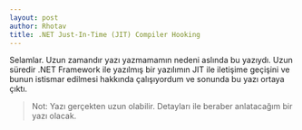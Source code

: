 ```yaml
---
layout: post
author: Rhotav
title: .NET Just-In-Time (JIT) Compiler Hooking
---
```


Selamlar. Uzun zamandır yazı yazmamamın nedeni aslında bu yazıydı. 
Uzun süredir .NET Framework ile yazılmış bir yazılımın JIT ile iletişime geçişini ve bunun istismar edilmesi hakkında çalışıyordum ve sonunda bu yazı ortaya çıktı.
> Not: Yazı gerçekten uzun olabilir. Detayları ile beraber anlatacağım bir yazı olacak.
